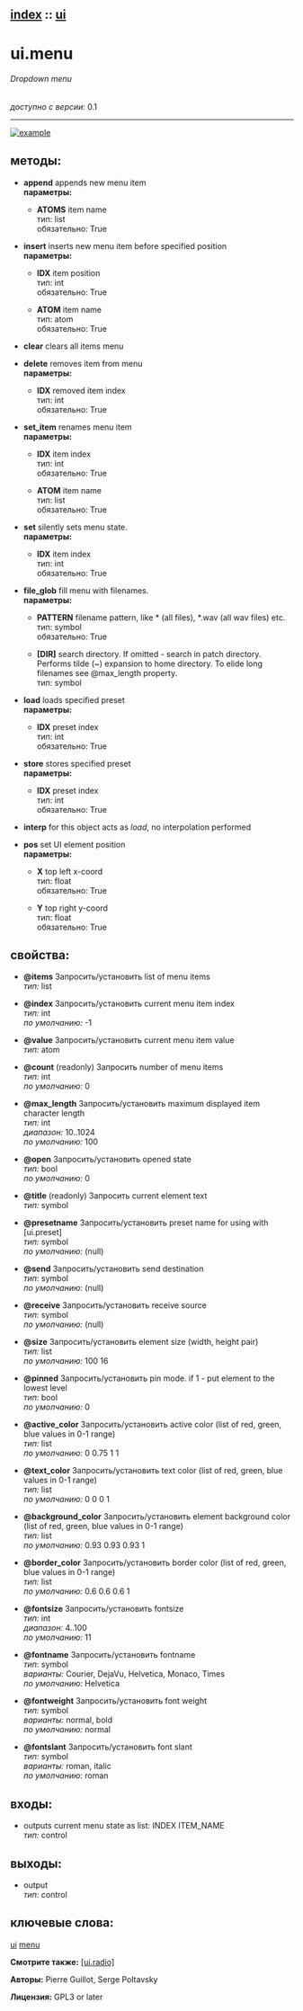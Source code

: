 [index](index.html) :: [ui](category_ui.html)
---

# ui.menu

###### Dropdown menu

*доступно с версии:* 0.1

---




[![example](../examples/img/ui.menu.jpg)](../examples/pd/ui.menu.pd)





## методы:

* **append**
appends new menu item<br>
  __параметры:__
  - **ATOMS** item name<br>
    тип: list <br>
    обязательно: True <br>

* **insert**
inserts new menu item before specified position<br>
  __параметры:__
  - **IDX** item position<br>
    тип: int <br>
    обязательно: True <br>

  - **ATOM** item name<br>
    тип: atom <br>
    обязательно: True <br>

* **clear**
clears all items menu<br>

* **delete**
removes item from menu<br>
  __параметры:__
  - **IDX** removed item index<br>
    тип: int <br>
    обязательно: True <br>

* **set_item**
renames menu item<br>
  __параметры:__
  - **IDX** item index<br>
    тип: int <br>
    обязательно: True <br>

  - **ATOM** item name<br>
    тип: list <br>
    обязательно: True <br>

* **set**
silently sets menu state.<br>
  __параметры:__
  - **IDX** item index<br>
    тип: int <br>
    обязательно: True <br>

* **file_glob**
fill menu with filenames.<br>
  __параметры:__
  - **PATTERN** filename pattern, like * (all files), *.wav (all wav files) etc.<br>
    тип: symbol <br>
    обязательно: True <br>

  - **[DIR]** search directory. If omitted - search in patch directory. Performs tilde (~) expansion to home directory. To elide long filenames see @max_length property.<br>
    тип: symbol <br>

* **load**
loads specified preset<br>
  __параметры:__
  - **IDX** preset index<br>
    тип: int <br>
    обязательно: True <br>

* **store**
stores specified preset<br>
  __параметры:__
  - **IDX** preset index<br>
    тип: int <br>
    обязательно: True <br>

* **interp**
for this object acts as *load*, no interpolation performed<br>

* **pos**
set UI element position<br>
  __параметры:__
  - **X** top left x-coord<br>
    тип: float <br>
    обязательно: True <br>

  - **Y** top right y-coord<br>
    тип: float <br>
    обязательно: True <br>




## свойства:

* **@items** 
Запросить/установить list of menu items<br>
_тип:_ list<br>

* **@index** 
Запросить/установить current menu item index<br>
_тип:_ int<br>
_по умолчанию:_ -1<br>

* **@value** 
Запросить/установить current menu item value<br>
_тип:_ atom<br>

* **@count** (readonly)
Запросить number of menu items<br>
_тип:_ int<br>
_по умолчанию:_ 0<br>

* **@max_length** 
Запросить/установить maximum displayed item character length<br>
_тип:_ int<br>
_диапазон:_ 10..1024<br>
_по умолчанию:_ 100<br>

* **@open** 
Запросить/установить opened state<br>
_тип:_ bool<br>
_по умолчанию:_ 0<br>

* **@title** (readonly)
Запросить current element text<br>
_тип:_ symbol<br>

* **@presetname** 
Запросить/установить preset name for using with [ui.preset]<br>
_тип:_ symbol<br>
_по умолчанию:_ (null)<br>

* **@send** 
Запросить/установить send destination<br>
_тип:_ symbol<br>
_по умолчанию:_ (null)<br>

* **@receive** 
Запросить/установить receive source<br>
_тип:_ symbol<br>
_по умолчанию:_ (null)<br>

* **@size** 
Запросить/установить element size (width, height pair)<br>
_тип:_ list<br>
_по умолчанию:_ 100 16<br>

* **@pinned** 
Запросить/установить pin mode. if 1 - put element to the lowest level<br>
_тип:_ bool<br>
_по умолчанию:_ 0<br>

* **@active_color** 
Запросить/установить active color (list of red, green, blue values in 0-1 range)<br>
_тип:_ list<br>
_по умолчанию:_ 0 0.75 1 1<br>

* **@text_color** 
Запросить/установить text color (list of red, green, blue values in 0-1 range)<br>
_тип:_ list<br>
_по умолчанию:_ 0 0 0 1<br>

* **@background_color** 
Запросить/установить element background color (list of red, green, blue values in 0-1 range)<br>
_тип:_ list<br>
_по умолчанию:_ 0.93 0.93 0.93 1<br>

* **@border_color** 
Запросить/установить border color (list of red, green, blue values in 0-1 range)<br>
_тип:_ list<br>
_по умолчанию:_ 0.6 0.6 0.6 1<br>

* **@fontsize** 
Запросить/установить fontsize<br>
_тип:_ int<br>
_диапазон:_ 4..100<br>
_по умолчанию:_ 11<br>

* **@fontname** 
Запросить/установить fontname<br>
_тип:_ symbol<br>
_варианты:_ Courier, DejaVu, Helvetica, Monaco, Times<br>
_по умолчанию:_ Helvetica<br>

* **@fontweight** 
Запросить/установить font weight<br>
_тип:_ symbol<br>
_варианты:_ normal, bold<br>
_по умолчанию:_ normal<br>

* **@fontslant** 
Запросить/установить font slant<br>
_тип:_ symbol<br>
_варианты:_ roman, italic<br>
_по умолчанию:_ roman<br>



## входы:

* outputs current menu state as list: INDEX ITEM_NAME<br>
_тип:_ control



## выходы:

* output<br>
_тип:_ control



## ключевые слова:

[ui](keywords/ui.html)
[menu](keywords/menu.html)



**Смотрите также:**
[\[ui.radio\]](ui.radio.html)




**Авторы:** Pierre Guillot, Serge Poltavsky




**Лицензия:** GPL3 or later





